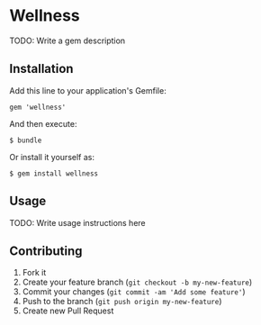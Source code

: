 # Wellness

TODO: Write a gem description

## Installation

Add this line to your application's Gemfile:

    gem 'wellness'

And then execute:

    $ bundle

Or install it yourself as:

    $ gem install wellness

## Usage

TODO: Write usage instructions here

## Contributing

1. Fork it
2. Create your feature branch (`git checkout -b my-new-feature`)
3. Commit your changes (`git commit -am 'Add some feature'`)
4. Push to the branch (`git push origin my-new-feature`)
5. Create new Pull Request
